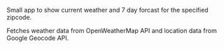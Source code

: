 Small app to show current weather and 7 day forcast for the specified zipcode.

Fetches weather data from OpenWeatherMap API and location data from Google Geocode API.
